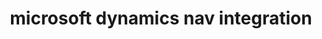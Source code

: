 ---
title: "microsoft dynamics nav integration"
titleList: "microsoft dynamics nav"
summary: "Microsoft Dynamics NAV helps SMEs and large international groups manage their accounting and finances, supply chain, and operations."
type: platform
image: "/uploads/logo-platform-ms-dynamics-nav.png"
imageAlt: ms dynamics logo
weight: 17
tags: ["erp"]
---